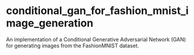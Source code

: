 # conditional_gan_for_fashion_mnist_image_generation
An implementation of a Conditional Generative Adversarial Network (GAN) for generating images from the FashionMNIST dataset.
